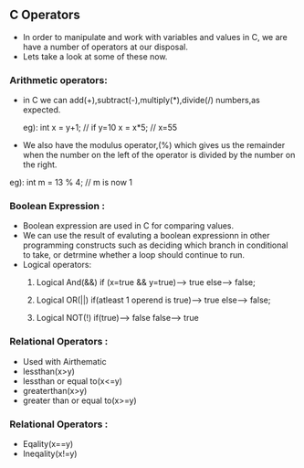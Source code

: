 ## C Operators
- In order to manipulate and work with variables and values in C, we are have a number of operators at our disposal.
- Lets take a look at some of these now.

### Arithmetic operators: 
- in C we can add(+),subtract(-),multiply(*),divide(/) numbers,as expected.
  
  eg):
   int x = y+1; // if y=10
   x = x*5;     // x=55

- We also have the modulus operator,(%) which gives us the remainder when the number on the left of the operator is divided by the number on the right.
 
eg): 
 int m = 13 % 4; // m is now 1
 
### Boolean Expression :
- Boolean expression are used in  C for comparing values.
- We can use the result of evaluting a boolean expressionn in other programming constructs such as deciding which branch in conditional to take, or detrmine whether a loop should continue to run.
- Logical operators:
   1) Logical And(&&)
       if (x=true && y=true)--> true
       else--> false;
   2) Logical OR(||) 
       if(atleast 1 operend is true)--> true
	   else--> false;
	   
  3) Logical NOT(!)
      if(true)--> false
	  false--> true
	  
### Relational Operators :
- Used with Airthematic
- lessthan(x>y)
- lessthan or equal to(x<=y)
- greaterthan(x>y)
- greater than or equal to(x>=y)
### Relational Operators :
 - Eqality(x==y)
 - Ineqality(x!=y)